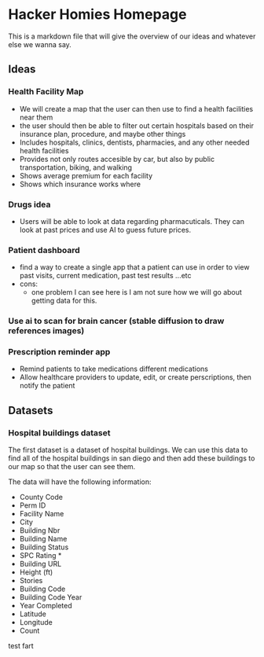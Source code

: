 # Hacker Homies Homepage

This is a markdown file that will give the overview of our ideas and whatever else we wanna say.


  ## Ideas 
### Health Facility Map
- We will create a map that the user can then use to find a health facilities near them
- the user should then be able to filter out certain hospitals based on their insurance plan, procedure, and maybe other things 
- Includes hospitals, clinics, dentists, pharmacies, and any other needed health facilities
- Provides not only routes accesible by car, but also by public transportation, biking, and walking
- Shows average premium for each facility
- Shows which insurance works where

### Drugs idea
- Users will be able to look at data regarding pharmacuticals. They can look at past prices and use AI to guess future prices. 

### Patient dashboard
- find a way to create a single app that a patient can use in order to view past visits, current medication, past test results ...etc
- cons:
  - one problem I can see here is I am not sure how we will go about getting data for this.

### Use ai to scan for brain cancer (stable diffusion to draw references images)

### Prescription reminder app
- Remind patients to take medications different medications
- Allow healthcare providers to update, edit, or create perscriptions, then notify the patient

## Datasets

### Hospital buildings dataset
The first dataset is a dataset of hospital buildings. We can use this data to find all of the hospital buildings in san diego and then add these buildings to our map so that the user can see them. 

The data will have the following information: 
- County Code
- Perm ID
- Facility Name
- City
- Building Nbr
- Building Name
- Building Status
- SPC Rating *
- Building URL
- Height (ft)
- Stories
- Building Code
- Building Code Year
- Year Completed
- Latitude
- Longitude
- Count

test fart

